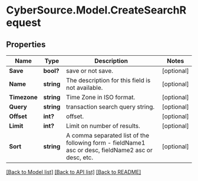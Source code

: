 # CyberSource.Model.CreateSearchRequest
## Properties

Name | Type | Description | Notes
------------ | ------------- | ------------- | -------------
**Save** | **bool?** | save or not save. | [optional] 
**Name** | **string** | The description for this field is not available.  | [optional] 
**Timezone** | **string** | Time Zone in ISO format. | [optional] 
**Query** | **string** | transaction search query string. | [optional] 
**Offset** | **int?** | offset. | [optional] 
**Limit** | **int?** | Limit on number of results. | [optional] 
**Sort** | **string** | A comma separated list of the following form - fieldName1 asc or desc, fieldName2 asc or desc, etc. | [optional] 

[[Back to Model list]](../README.md#documentation-for-models) [[Back to API list]](../README.md#documentation-for-api-endpoints) [[Back to README]](../README.md)

